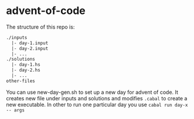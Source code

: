 # advent-of-code

The structure of this repo is:

```txt
./inputs
  |- day-1.input
  |- day-2.input
  |- ...
./solutions
  |- day-1.hs
  |- day-2.hs
  |- ...
other-files
```

You can use new-day-gen.sh to set up a new day for advent of code. It creates new file under inputs and solutions and modifies `.cabal` to create a new executable. In other to run one particular day you use `cabal run day-x -- args`
